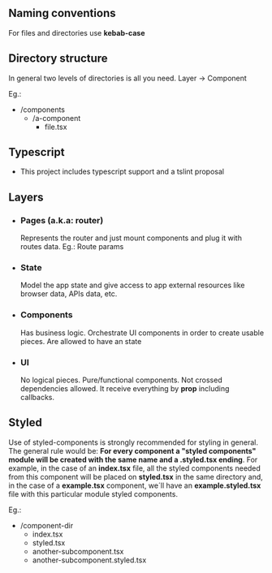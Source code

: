 ## Naming conventions

For files and directories use **kebab-case**


## Directory structure

In general two levels of directories is all you need. Layer -> Component

Eg.:


- /components
    - /a-component
        - file.tsx


## Typescript

- This project includes typescript support and a tslint proposal


## Layers

- ### Pages (a.k.a: router)
    
    Represents the router and just mount components and plug it with routes data. Eg.: Route params

- ### State
    
    Model the app state and give access to app external resources like browser data, APIs data, etc.

- ### Components
    
    Has business logic. Orchestrate UI components in order to create usable pieces. Are allowed to have an state

- ### UI
    No logical pieces. Pure/functional components. Not crossed dependencies allowed. It receive everything by **prop** including callbacks. 


## Styled

Use of styled-components is strongly recommended for styling in general. The general rule would be: **For every component a "styled components" module will be created with the same name and a .styled.tsx ending**. For example, in the case of an **index.tsx** file, all the styled components needed from this component will be placed on **styled.tsx** in the same directory and, in the case of a **example.tsx** component, we´ll have an **example.styled.tsx** file with this particular module styled components.

Eg.:

- /component-dir
    - index.tsx
    - styled.tsx
    - another-subcomponent.tsx
    - another-subcomponent.styled.tsx
